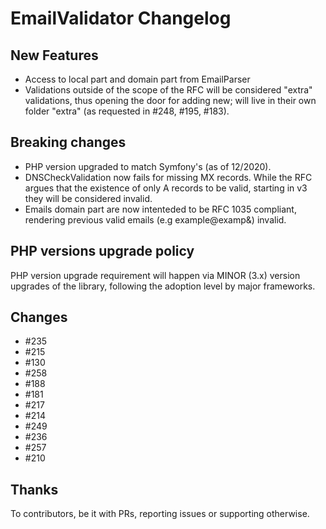 # EmailValidator Changelog

## New Features

- Access to local part and domain part from EmailParser
- Validations outside of the scope of the RFC will be considered "extra" validations, thus opening the door for adding new; will live in their own folder "extra" (as requested in #248, #195, #183).

## Breaking changes

- PHP version upgraded to match Symfony's (as of 12/2020).
- DNSCheckValidation now fails for missing MX records. While the RFC argues that the existence of only A records to be valid, starting in v3 they will be considered invalid.
- Emails domain part are now intenteded to be RFC 1035 compliant, rendering previous valid emails (e.g example@examp&) invalid.

## PHP versions upgrade policy

PHP version upgrade requirement will happen via MINOR (3.x) version upgrades of the library, following the adoption level by major frameworks.

## Changes

- #235
- #215
- #130
- #258
- #188
- #181
- #217
- #214
- #249
- #236
- #257
- #210

## Thanks

To contributors, be it with PRs, reporting issues or supporting otherwise.
